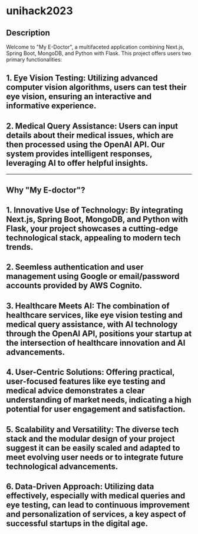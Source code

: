 # unihack2023
## **Description**
Welcome to "My E-Doctor", a multifaceted application combining Next.js, Spring Boot, MongoDB, and Python with Flask. This project offers users two primary functionalities:

## **1.** Eye Vision Testing: Utilizing advanced computer vision algorithms, users can test their eye vision, ensuring an interactive and informative experience.
## **2.** Medical Query Assistance: Users can input details about their medical issues, which are then processed using the OpenAI API. Our system provides intelligent responses, leveraging AI to offer helpful insights.

--------------------------------------------------------------------------------------------------------------------------------------------------------------------------------------------------------------------------------

## **Why "My E-doctor"?**
## **1.** Innovative Use of Technology: By integrating Next.js, Spring Boot, MongoDB, and Python with Flask, your project showcases a cutting-edge technological stack, appealing to modern tech trends. 
## **2.** Seemless authentication and user management using Google or email/password accounts provided by AWS Cognito. 
## **3.** Healthcare Meets AI: The combination of healthcare services, like eye vision testing and medical query assistance, with AI technology through the OpenAI API, positions your startup at the intersection of healthcare innovation and AI advancements.
## **4.** User-Centric Solutions: Offering practical, user-focused features like eye testing and medical advice demonstrates a clear understanding of market needs, indicating a high potential for user engagement and satisfaction.
## **5.** Scalability and Versatility: The diverse tech stack and the modular design of your project suggest it can be easily scaled and adapted to meet evolving user needs or to integrate future technological advancements.
## **6.** Data-Driven Approach: Utilizing data effectively, especially with medical queries and eye testing, can lead to continuous improvement and personalization of services, a key aspect of successful startups in the digital age.
